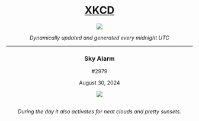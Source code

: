 
<h1 align="center"><a href="https://xkcd.com">XKCD</a></h1>
<div align="center">
    <img src="https://img.shields.io/github/last-commit/ShashashankThakur/XKCD?label=last%20updated" />
</div>

<p align="center"><i>Dynamically updated and generated every midnight UTC</i></p>
<hr>
<div align="center">
    <h3><strong>Sky Alarm</strong></h3>
    <p>#2979</p>
    <p>August 30, 2024</p>
    <img src="https://imgs.xkcd.com/comics/sky_alarm.png">
    <br></br>
    <p><i>During the day it also activates for neat clouds and pretty sunsets.</i></p>
</div>
